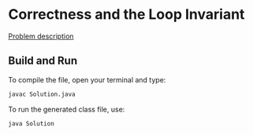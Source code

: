 # Correctness and the Loop Invariant

[Problem description](https://www.hackerrank.com/challenges/correctness-invariant)

## Build and Run

To compile the file, open your terminal and type:
```bash
javac Solution.java
```

To run the generated class file, use:
```bash
java Solution
```
